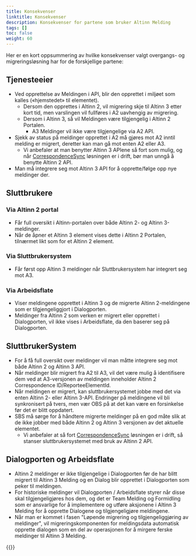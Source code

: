 ```yaml
---
title: Konsekvenser
linktitle: Konsekvenser
description: Konsekvenser for partene som bruker Altinn Melding
tags: []
toc: false
weight: 60
---
```

Her er en kort oppsummering av hvilke konsekvenser valgt overgangs- og migreringsløsning har for de forskjellige partene:

## Tjenesteeier

- Ved opprettelse av Meldingen i API, blir den opprettet i miljøet som kalles («hjemstedet» til elementet).
  - Dersom den opprettes i Altinn 2, vil migrering skje til Altinn 3 etter kort tid, men varslingen vil fullføres i A2 uavhengig av migrering.
  - Dersom i Altinn 3, så vil Meldingen være tilgjengelig i Altinn 2 Portalen.
    - A3 Meldinger vil ikke være tilgjengelige via A2 API.
- Sjekk av status på meldinger opprettet i A2 må gjøres mot A2 inntil melding er migrert, deretter kan man gå mot enten A2 eller A3.
  - Vi anbefaler at man benytter Altinn 3 APIene så fort som mulig, og når [CorrespondenceSync](../data-migration/#synkronisering-av-statusendringer-mellom-altinn-2-og-3) løsningen er i drift, bør man unngå å benytte Altinn 2 API.
- Man må integrere seg mot Altinn 3 API for å opprette/følge opp nye meldinger der.

## Sluttbrukere

### Via Altinn 2 portal

- Får full oversikt i Altinn-portalen over både Altinn 2- og Altinn 3-meldinger.
- Når de åpner et Altinn 3 element vises dette i Altinn 2 Portalen, tilnærmet likt som for et Altinn 2 element.

### Via Sluttbrukersystem

- Får først opp Altinn 3 meldinger når Sluttbrukersystem har integrert seg mot A3.

### Via Arbeidsflate

- Viser meldingene opprettet i Altinn 3 og de migrerte Altinn 2-meldingene som er tilgjengeliggjort i Dialogporten.
- Meldinger fra Altinn 2 som verken er migrert eller opprettet i Dialogporten, vil ikke vises i Arbeidsflate, da den baserer seg på Dialogporten.  

## SluttbrukerSystem

- For å få full oversikt over meldinger vil man måtte integrere seg mot både Altinn 2 og Altinn 3 API.
- Når meldinger blir migrert fra A2 til A3, vil det være mulig å identifisere dem ved at A3-versjonen av meldingen inneholder Altinn 2 Correspondence ID/ReporteeElementId.
- Når meldingen er migrert, kan sluttbrukersystemet jobbe med det via enten Altinn 2- eller Altinn 3-API. Endringer på meldingene vil bli synkronisert på tvers, men vær OBS på at det kan være en forsinkelse før det er blitt oppdatert.
- SBS må sørge for å håndtere migrerte meldinger på en god måte slik at de ikke jobber med både Altinn 2 og Altinn 3 versjonen av det aktuelle elementet.
  - Vi anbefaler at så fort [CorrespondenceSync](../data-migration/#synkronisering-av-statusendringer-mellom-altinn-2-og-3) løsningen er i drift, så stanser sluttbrukersystemet med bruk av Altinn 2 API.

## Dialogporten og Arbeidsflate

- Altinn 2 meldinger er ikke tilgjengelige i Dialogporten før de har blitt migrert til Altinn 3 Melding og en Dialog blir opprettet i Dialogporten som peker til meldingen.
- For historiske meldinger vil Dialogporten / Arbeidsflate styrer når disse skal tilgjengeligjøres hos dem, og det er Team Melding og Formidling som er ansvarlige for å implementere og utføre aksjonene i Altinn 3 Melding for å opprette Dialogene og tilgjengeligjøre meldingene.
- Når man er kommet i fasen "Løpende migrering og tilgjengeliggjøring av meldinger", vil migreringskomponenten for meldingsdata automatisk opprette dialogen som en del av operasjonen for å mirgere ferske meldinger til Altinn 3 Melding.

{{<children />}}
